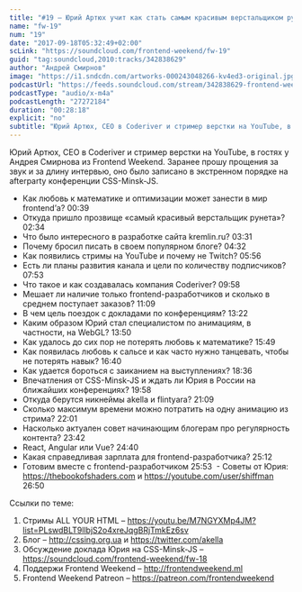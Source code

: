 ```yaml
---
title: "#19 – Юрий Артюх учит как стать самым красивым верстальщиком рунета"
name: "fw-19"
num: "19"
date: "2017-09-18T05:32:49+02:00"
scLink: "https://soundcloud.com/frontend-weekend/fw-19"
guid: "tag:soundcloud,2010:tracks/342838629"
author: "Андрей Смирнов"
image: "https://i1.sndcdn.com/artworks-000243048266-kv4ed3-original.jpg"
podcastUrl: "https://feeds.soundcloud.com/stream/342838629-frontend-weekend-fw-19.m4a"
podcastType: "audio/x-m4a"
podcastLength: "27272184"
duration: "00:28:18"
explicit: "no"
subtitle: "Юрий Артюх, CEO в Coderiver и стример верстки на YouTube, в гостях у Андрея Смирнова из Frontend Weekend. Заранее прошу прощения за звук и за длину интервью, оно было записано в экстренном порядке на afterparty конференции CSS-Minsk-JS."
---
```

Юрий Артюх, CEO в Coderiver и стример верстки на YouTube, в гостях у Андрея Смирнова из Frontend Weekend. Заранее прошу прощения за звук и за длину интервью, оно было записано в экстренном порядке на afterparty конференции CSS-Minsk-JS.

- Как любовь к математике и оптимизации может занести в мир frontend’а? <timecode>00:39</timecode>
- Откуда пришло прозвище «самый красивый верстальщик рунета»? <timecode>02:34</timecode>
- Что было интересного в разработке сайта kremlin.ru? <timecode>03:31</timecode>
- Почему бросил писать в своем популярном блоге? <timecode>04:32</timecode>
- Как появились стримы на YouTube и почему не Twitch? <timecode>05:56</timecode>
- Есть ли планы развития канала и цели по количеству подписчиков? <timecode>07:53</timecode>
- Что такое и как создавалась компания Coderiver? <timecode>09:58</timecode>
- Мешает ли наличие только frontend-разработчиков и сколько в среднем поступает заказов? <timecode>11:09</timecode>
- В чем цель поездок с докладами по конференциям? <timecode>13:22</timecode>
- Каким образом Юрий стал специалистом по анимациям, в частности, на WebGL? <timecode>13:50</timecode>
- Как удалось до сих пор не потерять любовь к математике? <timecode>15:49</timecode>
- Как появилась любовь к сальсе и как часто нужно танцевать, чтобы не потерять навык? <timecode>16:40</timecode>
- Как удается бороться с заиканием на выступлениях? <timecode>18:36</timecode>
- Впечатления от CSS-Minsk-JS и ждать ли Юрия в России на ближайших конференциях? <timecode>19:58</timecode>
- Откуда берутся никнеймы akella и flintyara? <timecode>21:09</timecode>
- Сколько максимум времени можно потратить на одну анимацию из стрима? <timecode>22:01</timecode>
- Насколько актуален совет начинающим блогерам про регулярность контента? <timecode>23:42</timecode> 
- React, Angular или Vue? <timecode>24:40</timecode>
- Какая справедливая зарплата для frontend-разработчика? <timecode>25:12</timecode>
- Готовим вместе с frontend-разработчиком <timecode>25:53</timecode>
 - Советы от Юрия: https://thebookofshaders.com и https://youtube.com/user/shiffman <timecode>26:50</timecode>

Ссылки по теме:
1) Стримы ALL YOUR HTML – https://youtu.be/M7NGYXMp4JM?list=PLswdBLT9llbjS2o4xreJqgBRjTmkEz6sv
2) Блог – http://cssing.org.ua и https://twitter.com/akella
3) Обсуждение доклада Юрия на CSS-Minsk-JS – https://soundcloud.com/frontend-weekend/fw-18
4) Поддержи Frontend Weekend – http://frontendweekend.ml
5) Frontend Weekend Patreon – https://patreon.com/frontendweekend